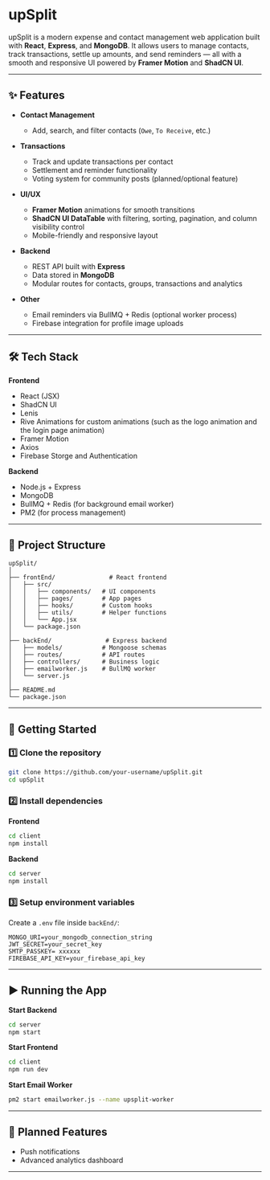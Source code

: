 # upSplit

upSplit is a modern expense and contact management web application built with **React**, **Express**, and **MongoDB**.
It allows users to manage contacts, track transactions, settle up amounts, and send reminders — all with a smooth and responsive UI powered by **Framer Motion** and **ShadCN UI**.

---

## ✨ Features

* **Contact Management**

  * Add, search, and filter contacts (`Owe`, `To Receive`, etc.)
 

* **Transactions**

  * Track and update transactions per contact
  * Settlement and reminder functionality
  * Voting system for community posts (planned/optional feature)

* **UI/UX**

  * **Framer Motion** animations for smooth transitions
  * **ShadCN UI DataTable** with filtering, sorting, pagination, and column visibility control
  * Mobile-friendly and responsive layout

* **Backend**

  * REST API built with **Express**
  * Data stored in **MongoDB** 
  * Modular routes for contacts, groups, transactions and analytics

* **Other**

  * Email reminders via BullMQ + Redis (optional worker process)
  * Firebase integration for profile image uploads

---

## 🛠️ Tech Stack

**Frontend**

* React (JSX)
* ShadCN UI
* Lenis
* Rive Animations for custom animations (such as the logo animation and the login page animation)
* Framer Motion
* Axios
* Firebase Storge and Authentication


**Backend**

* Node.js + Express
* MongoDB
* BullMQ + Redis (for background email worker)
* PM2 (for process management)

---

## 📂 Project Structure

```
upSplit/
│
├── frontEnd/               # React frontend
│   ├── src/
│   │   ├── components/   # UI components
│   │   ├── pages/        # App pages
│   │   ├── hooks/        # Custom hooks
│   │   ├── utils/        # Helper functions
│   │   └── App.jsx
│   └── package.json
│
├── backEnd/               # Express backend
│   ├── models/           # Mongoose schemas
│   ├── routes/           # API routes
│   ├── controllers/      # Business logic
│   ├── emailworker.js    # BullMQ worker
│   └── server.js
│
├── README.md
└── package.json
```

---

## 🚀 Getting Started

### 1️⃣ Clone the repository

```bash
git clone https://github.com/your-username/upSplit.git
cd upSplit
```

### 2️⃣ Install dependencies

**Frontend**

```bash
cd client
npm install
```

**Backend**

```bash
cd server
npm install
```

### 3️⃣ Setup environment variables

Create a `.env` file inside `backEnd/`:

```env
MONGO_URI=your_mongodb_connection_string
JWT_SECRET=your_secret_key
SMTP_PASSKEY= xxxxxx
FIREBASE_API_KEY=your_firebase_api_key
```

---

## ▶️ Running the App

**Start Backend**

```bash
cd server
npm start
```

**Start Frontend**

```bash
cd client
npm run dev
```

**Start Email Worker**

```bash
pm2 start emailworker.js --name upsplit-worker
```

---

## 📌 Planned Features

* Push notifications
* Advanced analytics dashboard

---
